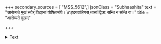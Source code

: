 +++
secondary_sources = [ "MSS_5612",]
jsonClass = "Subhaashita"
text = "आसेव्यते मुखं सर्वैर् विद्यानां योषितामपि।  \nहृदयग्राहिणस् तासां द्वित्राः सन्ति न सन्ति वा॥"
title = "आसेव्यते मुखम्"

+++

<details><summary>Text</summary>

आसेव्यते मुखं सर्वैर् विद्यानां योषितामपि।  
हृदयग्राहिणस् तासां द्वित्राः सन्ति न सन्ति वा॥
</details>
